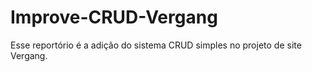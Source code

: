 # Improve-CRUD-Vergang
Esse reportório é a adição do sistema CRUD simples no projeto de site Vergang.
